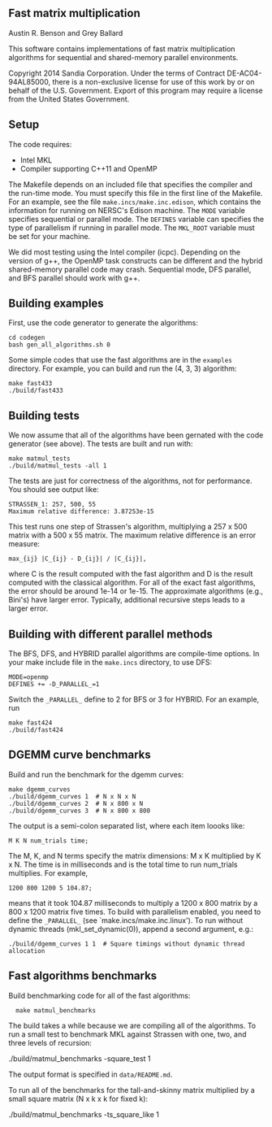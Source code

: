 Fast matrix multiplication
--------
Austin R. Benson and Grey Ballard

This software contains implementations of fast matrix multiplication algorithms for
sequential and shared-memory parallel environments.

Copyright 2014 Sandia Corporation. Under the terms of Contract DE-AC04-94AL85000, there is a non-exclusive license for use of this work by or on behalf of the U.S. Government. Export of this program may require a license from the United States Government.

Setup
--------
The code requires:
* Intel MKL
* Compiler supporting C++11 and OpenMP

The Makefile depends on an included file that specifies the compiler and the run-time mode.
You must specify this file in the first line of the Makefile.
For an example, see the file `make.incs/make.inc.edison`, which contains the information for running
on NERSC's Edison machine.
The `MODE` variable specifies sequential or parallel mode.
The `DEFINES` variable can specifies the type of parallelism if running in parallel mode.
The `MKL_ROOT` variable must be set for your machine.

We did most testing using the Intel compiler (icpc).
Depending on the version of g++, the OpenMP task constructs can be different and the hybrid shared-memory
parallel code may crash.  Sequential mode, DFS parallel, and BFS parallel should work with g++.

Building examples
--------
First, use the code generator to generate the algorithms:
          
	cd codegen
	bash gen_all_algorithms.sh 0

Some simple codes that use the fast algorithms are in the `examples` directory.
For example, you can build and run the (4, 3, 3) algorithm:

	make fast433
	./build/fast433

Building tests
--------

We now assume that all of the algorithms have been gernated with the code generator (see above).
The tests are built and run with:

    make matmul_tests
	./build/matmul_tests -all 1

The tests are just for correctness of the algorithms, not for performance.
You should see output like:

    STRASSEN_1: 257, 500, 55
    Maximum relative difference: 3.87253e-15

This test runs one step of Strassen's algorithm, multiplying a 257 x 500 matrix with a 500 x 55 matrix.
The maximum relative difference is an error measure:

    max_{ij} |C_{ij} - D_{ij}| / |C_{ij}|,

where C is the result computed with the fast algorithm and D is the result computed with the classical algorithm.
For all of the exact fast algorithms, the error should be around 1e-14 or 1e-15.
The approximate algorithms (e.g., Bini's) have larger error.
Typically, additional recursive steps leads to a larger error.


Building with different parallel methods
--------

The BFS, DFS, and HYBRID parallel algorithms are compile-time options.
In your make include file in the `make.incs` directory, to use DFS:

    MODE=openmp
    DEFINES += -D_PARALLEL_=1

Switch the `_PARALLEL_` define to 2 for BFS or 3 for HYBRID.
For an example, run

    make fast424
    ./build/fast424



DGEMM curve benchmarks
--------
Build and run the benchmark for the dgemm curves:
	
	make dgemm_curves
	./build/dgemm_curves 1  # N x N x N
	./build/dgemm_curves 2  # N x 800 x N
	./build/dgemm_curves 3  # N x 800 x 800

The output is a semi-colon separated list, where each item loooks like:

    M K N num_trials time;

The M, K, and N terms specify the matrix dimensions: M x K multiplied by K x N.
The time is in milliseconds and is the total time to run num_trials multiplies.
For example,

	1200 800 1200 5 104.87;

means that it took 104.87 milliseconds to multiply a 1200 x 800 matrix by a 800 x 1200 matrix five times.
To build with parallelism enabled, you need to define the `_PARALLEL_` (see `make.incs/make.inc.linux').
To run without dynamic threads (mkl_set_dynamic(0)), append a second argument, e.g.:

	./build/dgemm_curves 1 1  # Square timings without dynamic thread allocation



Fast algorithms benchmarks
--------
Build benchmarking code for all of the fast algorithms:

	  make matmul_benchmarks

The build takes a while because we are compiling all of the algorithms.
To run a small test to benchmark MKL against Strassen with one, two, and three levels of recursion:

   ./build/matmul_benchmarks -square_test 1

The output format is specified in `data/README.md`.

To run all of the benchmarks for the tall-and-skinny matrix multiplied by a small square matrix (N x k x k for fixed k):

   ./build/matmul_benchmarks -ts_square_like 1


